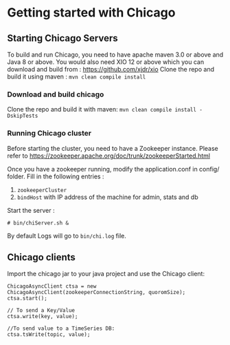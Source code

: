 Getting started with Chicago
============================


## Starting Chicago Servers ##

To build and run Chicago, you need to have apache maven 3.0 or above and Java 8 or above.
You would also need XIO 12 or above which you can download and build from : https://github.com/xjdr/xio
Clone the repo and build it using maven :
```mvn clean compile install```

### Download and build chicago ###

Clone the repo and build it with maven:
  ```mvn clean compile install -DskipTests```


### Running Chicago cluster ###

Before starting the cluster, you need to have a Zookeeper instance.
Please refer to https://zookeeper.apache.org/doc/trunk/zookeeperStarted.html

Once you have a zookeeper running, modify the application.conf in config/ folder.
Fill in the following entries :
  1. `zookeeperCluster`
  2. `bindHost` with IP address of the machine for  admin, stats and db
   
Start the server :

``` # bin/chiServer.sh & ```

By default Logs will go to `bin/chi.log` file.


## Chicago clients ##

Import the chicago jar to your java project and use the Chicago client:


    ChicagoAsyncClient ctsa = new ChicagoAsyncClient(zookeeperConnectionString, quoromSize);
    ctsa.start();
    
    // To send a Key/Value 
    ctsa.write(key, value);
    
    //To send value to a TimeSeries DB:
    ctsa.tsWrite(topic, value);
